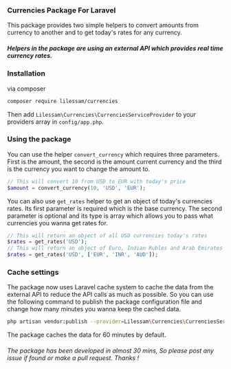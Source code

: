 ### Currencies Package For Laravel
This package provides two simple helpers to convert amounts from currency to another and to get today's rates for any currency.
##### Helpers in the package are using an external API which provides real time currency rates.

### Installation
via composer
```bash
composer require lilessam/currencies
```
Then add `Lilessam\Currencies\CurrenciesServiceProvider` to your providers array in `config/app.php`.

### Using the package
You can use the helper `convert_currency` which requires three parameters. First is the amount, the second is the amount current currency and the third is the currency you want to change the amount to.
```PHP
// This will convert 10 from USD to EUR with today's price
$amount = convert_currency(10, 'USD', 'EUR');
```
You can also use `get_rates` helper to get an object of today's currencies rates. Its first parameter is required which is the base currency. The second parameter is optional and its type is array which allows you to pass what currencies you wanna get rates for.
```PHP
// This will return an object of all USD currencies today's rates
$rates = get_rates('USD');
// This will return an object of Euro, Indian Rubles and Arab Emirates Dirham rates for USD.
$rates = get_rates('USD', ['EUR', 'INR', 'AUD']);
```

### Cache settings
The package now uses Laravel cache system to cache the data from the external API to reduce the API calls as much as possible. So you can use the following command to publish the package configuration file and change how many minutes you wanna keep the cached data.
```bash
php artisan vendor:publish --provider=Lilessam\Currencies\CurrenciesServiceProvider
```
The package caches the data for 60 minutes by default.


###### The package has been developed in almost 30 mins, So please post any issue if found or make a pull request. Thanks !